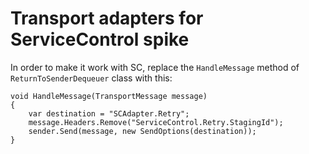 # Transport adapters for ServiceControl spike

In order to make it work with SC, replace the `HandleMessage` method of `ReturnToSenderDequeuer` class with this:

```
void HandleMessage(TransportMessage message)
{
    var destination = "SCAdapter.Retry";
    message.Headers.Remove("ServiceControl.Retry.StagingId");
    sender.Send(message, new SendOptions(destination));
}
```
